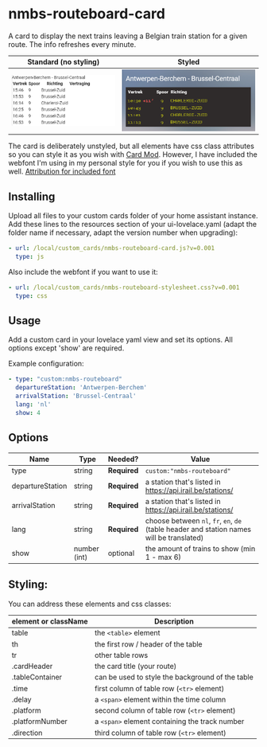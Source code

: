 # nmbs-routeboard-card
A card to display the next trains leaving a Belgian train station for a given route. The info refreshes every minute.

| Standard (no styling) | Styled
| --- | ---
| ![not styled](custom%20nmbs%20card%20no%20styling.png "not styled") | ![styled](custom%20nmbs%20card.png "styled")

The card is deliberately unstyled, but all elements have css class attributes so you can style it as you wish with [Card Mod](https://github.com/thomasloven/lovelace-card-mod).
However, I have included the webfont I'm using in my personal style for you if you wish to use this as well. [Attribution for included font](https://www.fontsquirrel.com/license/BPdots)

## Installing
Upload all files to your custom cards folder of your home assistant instance. Add these lines to the resources section of your ui-lovelace.yaml (adapt the folder name if necessary, adapt the version number when upgrading):

```yaml
- url: /local/custom_cards/nmbs-routeboard-card.js?v=0.001
  type: js
```
Also include the webfont if you want to use it:
```yaml
- url: /local/custom_cards/nmbs-routeboard-stylesheet.css?v=0.001
  type: css
```

## Usage
Add a custom card in your lovelace yaml view and set its options. All options except 'show' are required.

Example configuration: 
```yaml
- type: "custom:nmbs-routeboard"
  departureStation: 'Antwerpen-Berchem'
  arrivalStation: 'Brussel-Centraal'
  lang: 'nl'
  show: 4
```

## Options

| Name | Type | Needed? | Value
| ---- | ---- | ------- | -----------
| type | string | **Required** | `custom:"nmbs-routeboard"`
| departureStation | string | **Required** | a station that's listed in https://api.irail.be/stations/
| arrivalStation | string | **Required** | a station that's listed in https://api.irail.be/stations/
| lang | string | **Required** | choose between `nl`, `fr`, `en`, `de`  (table header and station names will be translated)
| show | number (int) | optional | the amount of trains to show (min 1 - max 6)

## Styling:

You can address these elements and css classes:

| element or className | Description
| ---- | ----
| table | the `<table>` element
| th | the first row / header of the table
| tr | other table rows
| .cardHeader | the card title (your route)
| .tableContainer | can be used to style the background of the table
| .time |  first column of table row (`<tr>` element)
| .delay | a `<span>` element within the time column
| .platform | second column of table row (`<tr>` element)
| .platformNumber | a `<span>` element containing the track number
| .direction | third column of table row (`<tr>` element)



